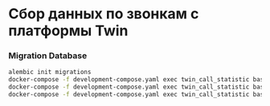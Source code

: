 # Сбор данных по звонкам с платформы Twin


### Migration Database

```sh
alembic init migrations
docker-compose -f development-compose.yaml exec twin_call_statistic bash -c 'cd /usr/src/ && alembic revision --autogenerate -m "init"'
docker-compose -f development-compose.yaml exec twin_call_statistic bash -c 'cd /usr/src/ && alembic upgrade head'
docker-compose -f development-compose.yaml exec twin_call_statistic bash -c 'cd /usr/src/ && alembic downgrade -1'
```